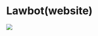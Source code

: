 # Lawbot(website)


![](<img width="1440" alt="home" src="https://user-images.githubusercontent.com/97539350/175763344-5cbdeca8-1bb2-4294-8ff2-b7e994e99d3e.png">
)
